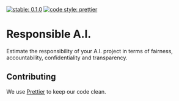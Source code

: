 [![stable: 0.1.0](https://img.shields.io/badge/stable-0.1.0-ED2E26.svg?style=flat-square)](https://github.com/gulfaraz/responsible_ai)
[![code style: prettier](https://img.shields.io/badge/code_style-prettier-ff69b4.svg?style=flat-square)](https://github.com/prettier/prettier)

# Responsible A.I.

Estimate the responsibility of your A.I. project in terms of fairness,
accountability, confidentiality and transparency.


## Contributing

We use [Prettier](https://github.com/prettier/prettier) to keep our code clean.
